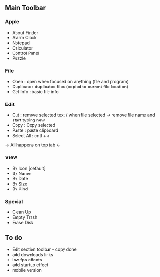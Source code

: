 
## Main Toolbar

### Apple

- About Finder
- Alarm Clock
- Notepad
- Calculator
- Control Panel
- Puzzle


### File

- Open : open when focused on anything (file and program)
- Duplicate : duplicates files (copied to current file location)
- Get Info : basic file info


### Edit 

- Cut : remove selected text / when file selected -> remove file name and start typing new
- Copy : Copy selected
- Paste : paste clipboard
- Select All : cntl + a 

-> All happens on top tab <-


### View

- By Icon [default]
- By Name
- By Date
- By Size
- By Kind


### Special

- Clean Up
- Empty Trash
- Erase Disk


## To do

- Edit section toolbar - copy done
- add downloads links
- low fps effects
- add startup effect
- mobile version